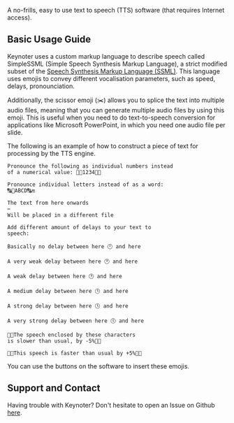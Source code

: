 A no-frills, easy to use text to speech (TTS) software (that requires Internet access).

## Basic Usage Guide

Keynoter uses a custom markup language to describe speech called SimpleSSML (Simple Speech Synthesis Markup Language), a strict modified subset of the [Speech Synthesis Markup Language (SSML)](https://en.wikipedia.org/wiki/Speech_Synthesis_Markup_Language). This language uses emojis to convey different vocalisation parameters, such as speed, delays, pronounciation.

Additionally, the scissor emoji (✂️) allows you to splice the text into multiple audio files, meaning that you can generate multiple audio files by using this emoji. This is useful when you need to do text-to-speech conversion for applications like Microsoft PowerPoint, in which you need one audio file per slide.

The following is an example of how to construct a piece of text for processing by the TTS engine.

```text
Pronounce the following as individual numbers instead 
of a numerical value: 🔢🏁1234🔢🔚

Pronounce individual letters instead of as a word: 
🔠🏁ABCD🔠🔚

The text from here onwards
✂️
Will be placed in a different file

Add different amount of delays to your text to 
speech:

Basically no delay between here 🕛 and here

A very weak delay between here 🕐 and here

A weak delay between here 🕑 and here

A medium delay between here 🕒 and here

A strong delay between here 🕓 and here

A very strong delay between here 🕔 and here

🐢🏁The speech enclosed by these characters 
is slower than usual, by -5%🐢🔚

🚀🏁This speech is faster than usual by +5%🚀🔚
```

You can use the buttons on the software to insert these emojis.

## Support and Contact

Having trouble with Keynoter? Don't hesitate to open an Issue on Github [here](https://github.com/d3lta-v/keynoter/issues).
